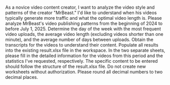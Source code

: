As a novice video content creator, I want to analyze the video style and patterns of the creator "MrBeast." I'd like to understand when his videos typically generate more traffic and what the optimal video length is.
Please analyze MrBeast's video publishing patterns from the beginning of 2024 to before July 1, 2025. Determine the day of the week with the most frequent video uploads, the average video length (excluding videos shorter than one minute), and the average number of days between uploads. Obtain the transcripts for the videos to understand their content.
Populate all results into the existing result.xlsx file in the workspace. In the two separate sheets, please fill in the detailed information for the videos from this period and the statistics I've requested, respectively. The specific content to be entered should follow the structure of the result.xlsx file. Do not create new worksheets without authorization. Please round all decimal numbers to two decimal places.